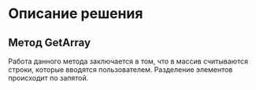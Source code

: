 # Описание решения

## Метод GetArray

Работа данного метода заключается в том, что в массив считываются строки, которые вводятся пользователем. Разделение элементов происходит по запятой.
